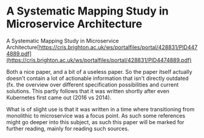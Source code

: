 # A Systematic Mapping Study in Microservice Architecture
A Systematic Mapping Study in Microservice Architecture[https://cris.brighton.ac.uk/ws/portalfiles/portal/428831/PID4474889.pdf](https://cris.brighton.ac.uk/ws/portalfiles/portal/428831/PID4474889.pdf)

Both a nice paper, and a bit of a useless paper. So the paper itself actually doesn't contain a lot of actionable information that isn't directly outdated (fx. the overview over different specification possibilities and current solutions. This partly follows that it was written shortly after even Kubernetes first came out (2016 vs 2014). 

What is of slight use is that it was written in a time where transitioning from monolithic to microservice was a focus point. As such some references might go deeper into this subject, as such this paper will be marked for further reading, mainly for reading such sources.
